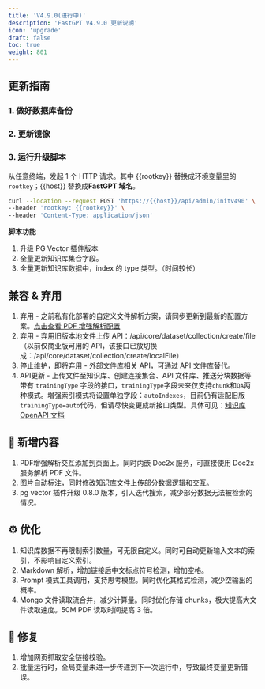 ```yaml
---
title: 'V4.9.0(进行中)'
description: 'FastGPT V4.9.0 更新说明'
icon: 'upgrade'
draft: false
toc: true
weight: 801
---
```



## 更新指南

### 1. 做好数据库备份

### 2. 更新镜像

### 3. 运行升级脚本

从任意终端，发起 1 个 HTTP 请求。其中 {{rootkey}} 替换成环境变量里的 `rootkey`；{{host}} 替换成**FastGPT 域名**。

```bash
curl --location --request POST 'https://{{host}}/api/admin/initv490' \
--header 'rootkey: {{rootkey}}' \
--header 'Content-Type: application/json'
```

**脚本功能**

1. 升级 PG Vector 插件版本
2. 全量更新知识库集合字段。
3. 全量更新知识库数据中，index 的 type 类型。（时间较长）

## 兼容 & 弃用

1. 弃用 - 之前私有化部署的自定义文件解析方案，请同步更新到最新的配置方案。[点击查看 PDF 增强解析配置](/docs/development/configuration/#使用-doc2x-解析-pdf-文件)
2. 弃用 - 弃用旧版本地文件上传 API：/api/core/dataset/collection/create/file（以前仅商业版可用的 API，该接口已放切换成：/api/core/dataset/collection/create/localFile）
3. 停止维护，即将弃用 - 外部文件库相关 API，可通过 API 文件库替代。
4. API更新 - 上传文件至知识库、创建连接集合、API 文件库、推送分块数据等带有 `trainingType` 字段的接口，`trainingType`字段未来仅支持`chunk`和`QA`两种模式。增强索引模式将设置单独字段：`autoIndexes`，目前仍有适配旧版`trainingType=auto`代码，但请尽快变更成新接口类型。具体可见：[知识库 OpenAPI 文档](/docs/development/openapi/dataset.md)

## 🚀 新增内容

1. PDF增强解析交互添加到页面上。同时内嵌 Doc2x 服务，可直接使用 Doc2x 服务解析 PDF 文件。
2. 图片自动标注，同时修改知识库文件上传部分数据逻辑和交互。
3. pg vector 插件升级 0.8.0 版本，引入迭代搜索，减少部分数据无法被检索的情况。

## ⚙️ 优化

1. 知识库数据不再限制索引数量，可无限自定义。同时可自动更新输入文本的索引，不影响自定义索引。
2. Markdown 解析，增加链接后中文标点符号检测，增加空格。
3. Prompt 模式工具调用，支持思考模型。同时优化其格式检测，减少空输出的概率。
4. Mongo 文件读取流合并，减少计算量。同时优化存储 chunks，极大提高大文件读取速度。50M PDF 读取时间提高 3 倍。

## 🐛 修复

1. 增加网页抓取安全链接校验。
2. 批量运行时，全局变量未进一步传递到下一次运行中，导致最终变量更新错误。